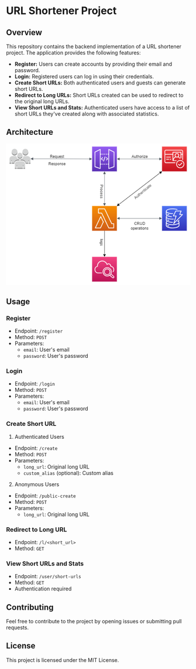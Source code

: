# URL Shortener Project

## Overview

This repository contains the backend implementation of a URL shortener project. The application provides the following features:

- **Register:** Users can create accounts by providing their email and password.
- **Login:** Registered users can log in using their credentials.
- **Create Short URLs:** Both authenticated users and guests can generate short URLs.
- **Redirect to Long URLs:** Short URLs created can be used to redirect to the original long URLs.
- **View Short URLs and Stats:** Authenticated users have access to a list of short URLs they've created along with associated statistics.

## Architecture

![High Level Architecture of the project](https://github.com/ardf/url-shortener/blob/master/url-shortner-service-architecture.drawio.png?raw=true)

## Usage

### Register

- Endpoint: `/register`
- Method: `POST`
- Parameters:
  - `email`: User's email
  - `password`: User's password

### Login

- Endpoint: `/login`
- Method: `POST`
- Parameters:
  - `email`: User's email
  - `password`: User's password

### Create Short URL

1. Authenticated Users

- Endpoint: `/create`
- Method: `POST`
- Parameters:
  - `long_url`: Original long URL
  - `custom_alias` (optional): Custom alias

2. Anonymous Users

- Endpoint: `/public-create`
- Method: `POST`
- Parameters:
  - `long_url`: Original long URL

### Redirect to Long URL

- Endpoint: `/l/<short_url>`
- Method: `GET`

### View Short URLs and Stats

- Endpoint: `/user/short-urls`
- Method: `GET`
- Authentication required

## Contributing

Feel free to contribute to the project by opening issues or submitting pull requests.

## License

This project is licensed under the MIT License.
